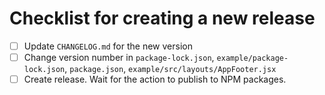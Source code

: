 # Checklist for creating a new release

- [ ] Update `CHANGELOG.md` for the new version
- [ ] Change version number in `package-lock.json`, `example/package-lock.json`, `package.json`, `example/src/layouts/AppFooter.jsx`
- [ ] Create release. Wait for the action to publish to NPM packages.